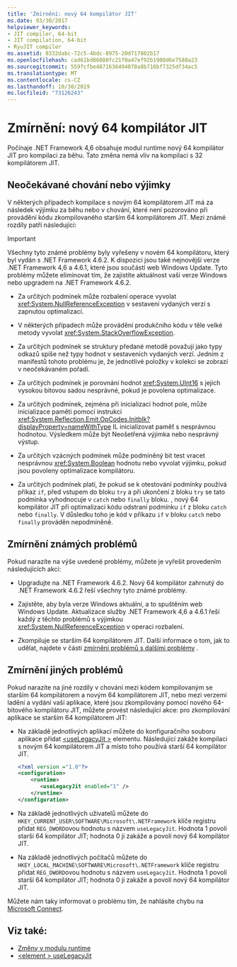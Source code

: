 ```yaml
---
title: 'Zmírnění: nový 64 kompilátor JIT'
ms.date: 03/30/2017
helpviewer_keywords:
- JIT compiler, 64-bit
- JIT compilation, 64-bit
- RyuJIT compiler
ms.assetid: 0332dabc-72c5-4bdc-8975-20d717802b17
ms.openlocfilehash: cad61bd86080fc21f0a47ef92b1908d6e7588a23
ms.sourcegitcommit: 559fcfbe4871636494870a8b716bf7325df34ac5
ms.translationtype: MT
ms.contentlocale: cs-CZ
ms.lasthandoff: 10/30/2019
ms.locfileid: "73126243"
---
```

# <a name="mitigation-new-64-bit-jit-compiler"></a>Zmírnění: nový 64 kompilátor JIT
Počínaje .NET Framework 4,6 obsahuje modul runtime nový 64 kompilátor JIT pro kompilaci za běhu. Tato změna nemá vliv na kompilaci s 32 kompilátorem JIT.  
  
## <a name="unexpected-behavior-or-exceptions"></a>Neočekávané chování nebo výjimky  
 V některých případech kompilace s novým 64 kompilátorem JIT má za následek výjimku za běhu nebo v chování, které není pozorováno při provádění kódu zkompilovaného starším 64 kompilátorem JIT. Mezi známé rozdíly patří následující:  
  
> [!IMPORTANT]
> Všechny tyto známé problémy byly vyřešeny v novém 64 kompilátoru, který byl vydán s .NET Framework 4.6.2. K dispozici jsou také nejnovější verze .NET Framework 4,6 a 4.6.1, které jsou součástí web Windows Update. Tyto problémy můžete eliminovat tím, že zajistíte aktuálnost vaší verze Windows nebo upgradem na .NET Framework 4.6.2.  
  
- Za určitých podmínek může rozbalení operace vyvolat <xref:System.NullReferenceException> v sestavení vydaných verzí s zapnutou optimalizací.  
  
- V některých případech může provádění produkčního kódu v těle velké metody vyvolat <xref:System.StackOverflowException>.  
  
- Za určitých podmínek se struktury předané metodě považují jako typy odkazů spíše než typy hodnot v sestaveních vydaných verzí. Jedním z manifestů tohoto problému je, že jednotlivé položky v kolekci se zobrazí v neočekávaném pořadí.  
  
- Za určitých podmínek je porovnání hodnot <xref:System.UInt16> s jejich vysokou bitovou sadou nesprávné, pokud je povolena optimalizace.  
  
- Za určitých podmínek, zejména při inicializaci hodnot pole, může inicializace paměti pomocí instrukcí <xref:System.Reflection.Emit.OpCodes.Initblk?displayProperty=nameWithType> IL inicializovat paměť s nesprávnou hodnotou. Výsledkem může být Neošetřená výjimka nebo nesprávný výstup.  
  
- Za určitých vzácných podmínek může podmíněný bit test vracet nesprávnou <xref:System.Boolean> hodnotu nebo vyvolat výjimku, pokud jsou povoleny optimalizace kompilátoru.  
  
- Za určitých podmínek platí, že pokud se k otestování podmínky používá příkaz `if`, před vstupem do bloku `try` a při ukončení z bloku `try` se tato podmínka vyhodnocuje v `catch` nebo `finally` bloku. , nový 64 kompilátor JIT při optimalizaci kódu odstraní podmínku `if` z bloku `catch` nebo `finally`. V důsledku toho je kód v příkazu `if` v bloku `catch` nebo `finally` prováděn nepodmíněně.  
  
<a name="General"></a>   
## <a name="mitigation-of-known-issues"></a>Zmírnění známých problémů  
 Pokud narazíte na výše uvedené problémy, můžete je vyřešit provedením následujících akcí:  
  
- Upgradujte na .NET Framework 4.6.2. Nový 64 kompilátor zahrnutý do .NET Framework 4.6.2 řeší všechny tyto známé problémy.  
  
- Zajistěte, aby byla verze Windows aktuální, a to spuštěním web Windows Update. Aktualizace služby .NET Framework 4,6 a 4.6.1 řeší každý z těchto problémů s výjimkou <xref:System.NullReferenceException> v operaci rozbalení.  
  
- Zkompiluje se starším 64 kompilátorem JIT. Další informace o tom, jak to udělat, najdete v části [zmírnění problémů s dalšími problémy](#Other) .  
  
<a name="Other"></a>   
## <a name="mitigation-of-other-issues"></a>Zmírnění jiných problémů  
 Pokud narazíte na jiné rozdíly v chování mezi kódem kompilovaným se starším 64 kompilátorem a novým 64 kompilátorem JIT, nebo mezi verzemi ladění a vydání vaší aplikace, které jsou zkompilovány pomocí nového 64-bitového kompilátoru JIT, můžete provést následující akce: pro zkompilování aplikace se starším 64 kompilátorem JIT:  
  
- Na základě jednotlivých aplikací můžete do konfiguračního souboru aplikace přidat [\<useLegacyJit >](../configure-apps/file-schema/runtime/uselegacyjit-element.md) elementu. Následující zakáže kompilaci s novým 64 kompilátorem JIT a místo toho používá starší 64 kompilátor JIT.  
  
    ```xml  
    <?xml version ="1.0"?>  
    <configuration>  
        <runtime>  
           <useLegacyJit enabled="1" />  
        </runtime>  
    </configuration>  
    ```  
  
- Na základě jednotlivých uživatelů můžete do `HKEY_CURRENT_USER\SOFTWARE\Microsoft\.NETFramework` klíče registru přidat `REG_DWORD`ovou hodnotu s názvem `useLegacyJit`. Hodnota 1 povolí starší 64 kompilátor JIT; hodnota 0 ji zakáže a povolí nový 64 kompilátor JIT.  
  
- Na základě jednotlivých počítačů můžete do `HKEY_LOCAL_MACHINE\SOFTWARE\Microsoft\.NETFramework` klíče registru přidat `REG_DWORD`ovou hodnotu s názvem `useLegacyJit`. Hodnota 1 povolí starší 64 kompilátor JIT; hodnota 0 ji zakáže a povolí nový 64 kompilátor JIT.  
  
 Můžete nám taky informovat o problému tím, že nahlásíte chybu na [Microsoft Connect](https://connect.microsoft.com/VisualStudio).  
  
## <a name="see-also"></a>Viz také:

- [Změny v modulu runtime](runtime-changes-in-the-net-framework-4-6.md)
- [\<element > useLegacyJit](../configure-apps/file-schema/runtime/uselegacyjit-element.md)
